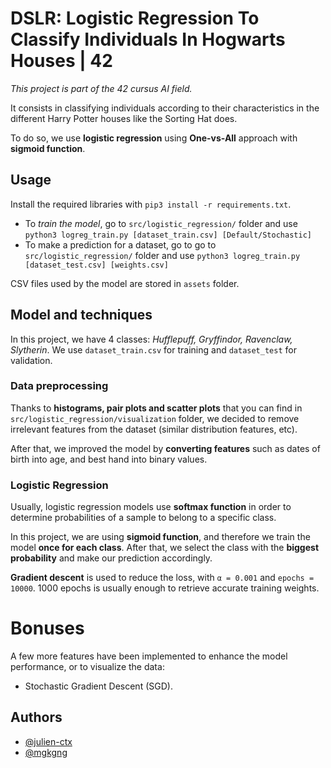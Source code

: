 # DSLR: Logistic Regression To Classify Individuals In Hogwarts Houses | 42

*This project is part of the 42 cursus AI field.*

It consists in classifying individuals according to their characteristics in the different Harry Potter houses like the Sorting Hat does.

To do so, we use **logistic regression** using **One-vs-All** approach with **sigmoid function**.

## Usage

Install the required libraries with `pip3 install -r requirements.txt`.

- To *train the model*, go to `src/logistic_regression/` folder and use `python3 logreg_train.py [dataset_train.csv] [Default/Stochastic]`
- To make a prediction for a dataset, go to go to `src/logistic_regression/` folder and use `python3 logreg_train.py [dataset_test.csv] [weights.csv]`

CSV files used by the model are stored in `assets` folder.

## Model and techniques

In this project, we have 4 classes: *Hufflepuff, Gryffindor, Ravenclaw, Slytherin*. We use `dataset_train.csv` for training and `dataset_test` for validation.

### Data preprocessing

Thanks to **histograms, pair plots and scatter plots** that you can find in `src/logistic_regression/visualization` folder, we decided to remove irrelevant features from the dataset (similar distribution features, etc).

After that, we improved the model by **converting features** such as dates of birth into age, and best hand into binary values.

### Logistic Regression

Usually, logistic regression models use **softmax function** in order to determine probabilities of a sample to belong to a specific class.

In this project, we are using **sigmoid function**, and therefore we train the model **once for each class**. After that, we select the class with the **biggest probability** and make our prediction accordingly.

**Gradient descent** is used to reduce the loss, with `α = 0.001` and `epochs = 10000`. 1000 epochs is usually enough to retrieve accurate training weights.

# Bonuses

A few more features have been implemented to enhance the model performance, or to visualize the data:
- Stochastic Gradient Descent (SGD).

## Authors

- [@julien-ctx](https://github.com/julien-ctx)
- [@mgkgng](https://github.com/mgkgng)
